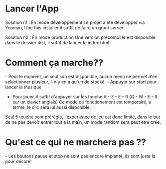 <h1>Lancer l'App</h1>
Solution n1 : En mode développement
Le projet à été développer via Yeoman,
Une fois installer il suffit de faire un grunt server

Solution n2 : En mode production
Une version précompiler est disponible dans le dossier dist, il suffit de lancer le index.html

<h1>Comment ça marche??</h1>
- Pour le moment, un seul son est disponible, aucun menu ne permet d'en selectionner plusieur, il n'y en a qu'un de stocké.
- Appuyer sur start pour lancer la musique

- Pour jouer, il suffit d'appuyer sur les touche  A - Z - E - R (Q - W - E - R sur un clavier anglais)
Ce mode de fonctionement est temporaire, a terme, le clic sera lui aussi disponible.

Seul 5 touche sont préréglé, l'experience de jeu est donc limité, dans le but de ne pas devoir entrer tout a la main, un mode random sera peut etre crée.

<h1>Qu'est ce qui ne marchera pas ??</h1>
- Les boutons pause et stop ne sont pas encore implanté, ils sont juste la pour décoré!